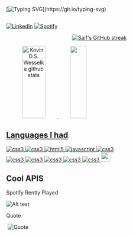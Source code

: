 [![Typing SVG](https://readme-typing-svg.herokuapp.com/?color=(0,255,100)&size=45&center=true&vCenter=true&width=1000&lines=Hi,+My+Name+Is+Kevin+DS+Wesselka;I'm+21+Years+Old;Be+Welcome+To+Browse+Here!;May+the+Force+be+with+you.)](https://git.io/typing-svg)


##

[![LinkedIn](https://img.shields.io/badge/LinkedIn-0077B5?style=for-the-badge&logo=linkedin&logoColor=white)](https://www.linkedin.com/in/kevin-s-wesselka-systems-developer/)
[![Spotify](https://img.shields.io/badge/Spotify-1ED760?&style=for-the-badge&logo=spotify&logoColor=white)](https://open.spotify.com/user/31lx4ctckypv2c6rur2oifghw3ri)


<p align="center">
  <a href="https://github.com/alsiam">
    <img src="https://github-readme-streak-stats.herokuapp.com/?user=KevinDSWesselka&theme=react&hide_border=true&background=0D1117&title_color=0043C7&icon_color=0043C7&text_color=c9d1d9&bg_color=0d1117" alt="Saif's GitHub streak"/>
  </a>
</p>


<span style="display: flex; flex-direction: row;">
  <a href="https://github.com/LeehXD">
    <a href="[https://github.com/KevinDSWesselka](https://github.com/KevinDSWesselka)">
      <div align="center">  
        <img width="49%" height="195px" src="https://github-readme-stats.vercel.app/api?username=KevinDSWesselka&theme=react&show_icons=true&count_private=true&hide_border=true&bg_color=0d1117" alt="Kevin D.S. Wesselka github stats" /> 
        <img width="41%" height="195px" src="https://github-readme-stats.vercel.app/api/top-langs/?username=KevinDSWesselka&theme=react&show_icons=true&count_private=true&hide_border=true&bg_color=0d1117&layout=compact"/>
      </div>
  </span>


## Languages I had


<div style="display: inline_block">
  <img aling="center" alt="css3" src="https://img.shields.io/badge/java-%23ED8B00.svg?style=for-the-badge&logo=openjdk&logoColor=white" />
  <img aling="center" alt="css3" src="https://img.shields.io/badge/python-3670A0?style=for-the-badge&logo=python&logoColor=ffdd54" />
  <img aling="center" alt="html5" src="https://img.shields.io/badge/HTML5-E34F26?style=for-the-badge&logo=html5&logoColor=white" />
  <img aling="center" alt="javascript" src="https://img.shields.io/badge/JavaScript-F7DF1E?style=for-the-badge&logo=javascript&logoColor=black" />
  <img aling="center" alt="css3" src="https://img.shields.io/badge/MySQL-00000F?style=for-the-badge&logo=mysql&logoColor=white" /><br>
  <img aling="center" alt="css3" src="https://img.shields.io/badge/C%23-239120?style=for-the-badge&logo=c-sharp&logoColor=white" />
  <img aling="center" alt="css3" src="https://img.shields.io/badge/Arduino_IDE-00979D?style=for-the-badge&logo=arduino&logoColor=white" />
  <img aling="center" alt="css3" src="https://img.shields.io/badge/Figma-F24E1E?style=for-the-badge&logo=figma&logoColor=white" />
  <img aling="center" alt="css3" src="https://img.shields.io/badge/Node.js-43853D?style=for-the-badge&logo=node.js&logoColor=white" />
  <img aling="center" alt="css3" src="https://img.shields.io/badge/CSS3-1572B6?style=for-the-badge&logo=css3&logoColor=white" />
  <a title="Ranger in Trailhead" href="https://www.salesforce.com/trailblazer/profile/KevinDSWesselka"><img aling="center" style=" height: 25px" alt="css3" src="https://logosmarcas.net/wp-content/uploads/2020/11/Salesforce-Simbolo.png" /><a/>
</div>
<p/> 

## Cool APIS
Spotify Rently Played<p/>
![Alt text](https://spotify-recently-played-readme.vercel.app/api?user=31lx4ctckypv2c6rur2oifghw3ri&count=5)‎

Quote‎<p/>‎
![Quote](https://quotes-github-readme.vercel.app/api?type=horizontal)
